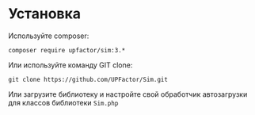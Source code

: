 # Установка

Используйте composer: 

```text
composer require upfactor/sim:3.*
```

Или используйте команду GIT clone: 

```text
git clone https://github.com/UPFactor/Sim.git 
```

Или загрузите библиотеку и настройте свой обработчик автозагрузки для классов библиотеки `Sim.php`

